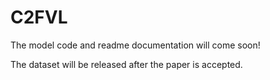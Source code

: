 # C2FVL

The model code and readme documentation will come soon!

The dataset will be released after the paper is accepted.
